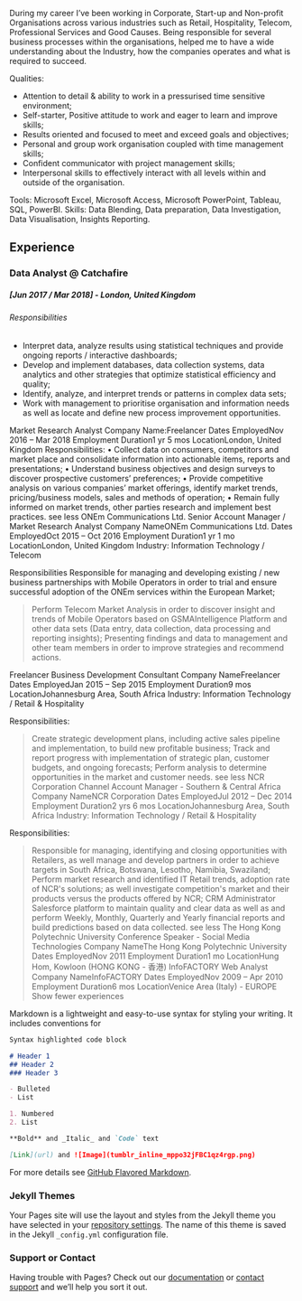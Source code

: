 During my career I’ve been working in Corporate, Start-up and Non-profit Organisations across various industries such as Retail, Hospitality, Telecom, Professional Services and Good Causes.
Being responsible for several business processes within the organisations, helped me to have a wide understanding about the Industry, how the companies operates and what is required to succeed.

Qualities:
* Attention to detail & ability to work in a pressurised time sensitive environment;
* Self-starter, Positive attitude to work and eager to learn and improve skills;
* Results oriented and focused to meet and exceed goals and objectives;
* Personal and group work organisation coupled with time management skills;
* Confident communicator with project management skills;
* Interpersonal skills to effectively interact with all levels within and outside of the organisation.

Tools: Microsoft Excel, Microsoft Access, Microsoft PowerPoint, Tableau, SQL, PowerBI.
Skills: Data Blending, Data preparation, Data Investigation, Data Visualisation, Insights Reporting. 


## Experience

### Data Analyst @ Catchafire 
##### [Jun 2017 / Mar 2018] - London, United Kingdom

###### Responsibilities
* Interpret data, analyze results using statistical techniques and provide ongoing reports / interactive dashboards;
* Develop and implement databases, data collection systems, data analytics and other strategies that optimize statistical efficiency and quality;
* Identify, analyze, and interpret trends or patterns in complex data sets;
* Work with management to prioritise organisation and information needs as well as locate and define new process improvement opportunities.



Market Research Analyst
Company Name:Freelancer
Dates EmployedNov 2016 – Mar 2018
Employment Duration1 yr 5 mos
LocationLondon, United Kingdom
Responsibilities:
• Collect data on consumers, competitors and market place and consolidate information into actionable items, reports and presentations;
• Understand business objectives and design surveys to discover prospective customers’ preferences;
• Provide competitive analysis on various companies’ market offerings, identify market trends, pricing/business models, sales and methods of operation;
• Remain fully informed on market trends, other parties research and implement best practices.
see less
ONEm Communications Ltd.
Senior Account Manager / Market Research Analyst
Company NameONEm Communications Ltd.
Dates EmployedOct 2015 – Oct 2016
Employment Duration1 yr 1 mo
LocationLondon, United Kingdom
Industry: Information Technology / Telecom

Responsibilities
 Responsible for managing and developing existing / new business partnerships with Mobile Operators in order to trial and ensure successful adoption of the ONEm services within the European Market;
> Perform Telecom Market Analysis in order to discover insight and trends of Mobile Operators based on GSMAIntelligence Platform and other data sets (Data entry, data collection, data processing and reporting insights);
> Presenting findings and data to management and other team members in order to improve strategies and recommend actions.

Freelancer
Business Development Consultant
Company NameFreelancer
Dates EmployedJan 2015 – Sep 2015
Employment Duration9 mos
LocationJohannesburg Area, South Africa
Industry: Information Technology / Retail & Hospitality

Responsibilities:
> Create strategic development plans, including active sales pipeline and implementation, to build new profitable business;
> Track and report progress with implementation of strategic plan, customer budgets, and ongoing forecasts;
> Perform analysis to determine opportunities in the market and customer needs.
see less
NCR Corporation
Channel Account Manager - Southern & Central Africa
Company NameNCR Corporation
Dates EmployedJul 2012 – Dec 2014
Employment Duration2 yrs 6 mos
LocationJohannesburg Area, South Africa
Industry: Information Technology / Retail & Hospitality

Responsibilities:
> Responsible for managing, identifying and closing opportunities with Retailers, as well manage and develop partners in order to achieve targets in South Africa, Botswana, Lesotho, Namibia, Swaziland;
> Perform market research and identified IT Retail trends, adoption rate of NCR's solutions; as well investigate competition's market and their products versus the products offered by NCR;
> CRM Administrator Salesforce platform to maintain quality and clear data as well as and perform Weekly, Monthly, Quarterly and Yearly financial reports and build predictions based on data collected.
see less
The Hong Kong Polytechnic University
Conference Speaker - Social Media Technologies
Company NameThe Hong Kong Polytechnic University
Dates EmployedNov 2011
Employment Duration1 mo
LocationHung Hom, Kowloon (HONG KONG - 香港)
InfoFACTORY
Web Analyst
Company NameInfoFACTORY
Dates EmployedNov 2009 – Apr 2010
Employment Duration6 mos
LocationVenice Area (Italy) - EUROPE
Show fewer experiences 




Markdown is a lightweight and easy-to-use syntax for styling your writing. It includes conventions for

```markdown
Syntax highlighted code block

# Header 1
## Header 2
### Header 3

- Bulleted
- List

1. Numbered
2. List

**Bold** and _Italic_ and `Code` text

[Link](url) and ![Image](tumblr_inline_mppo32jFBC1qz4rgp.png)
```

For more details see [GitHub Flavored Markdown](https://guides.github.com/features/mastering-markdown/).

### Jekyll Themes

Your Pages site will use the layout and styles from the Jekyll theme you have selected in your [repository settings](https://github.com/alessiocozzi/alessiocozzi.github.com/settings). The name of this theme is saved in the Jekyll `_config.yml` configuration file.

### Support or Contact

Having trouble with Pages? Check out our [documentation](https://help.github.com/categories/github-pages-basics/) or [contact support](https://github.com/contact) and we’ll help you sort it out.
